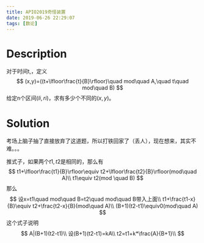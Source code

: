 ```yaml
---
title: APIO2019奇怪装置
date: 2019-06-26 22:29:07
tags: [数论]
---
```


# Description

对于时间t,，定义
$$
(x,y)=((t+\lfloor\frac{t}{B}\rfloor)\quad mod\quad A,\quad t\quad mod\quad B)
$$
给定n个区间$(li,ri)$，求有多少个不同的$(x,y)$。

# Solution

考场上脑子抽了直接放弃了这道题，所以打铁回家了（丢人），现在想来，其实不难。。。

推式子，如果两个$t1,t2$是相同的，那么有
$$
t1+\lfloor\frac{t1}{B}\rfloor\equiv t2+\lfloor\frac{t2}{B}\rfloor(mod\quad A)\\
t1\equiv t2(mod \quad B)
$$
那么
$$
设x=t1\quad mod\quad B=t2\quad mod\quad B带入上面\\
t1+\frac{t1-x}{B}\equiv t2+\frac{t2-x}{B}(mod\quad A)\\
(B+1)(t2-t1)\equiv0(mod\quad A)
$$
这个式子说明
$$
A|(B+1)(t2-t1)\\
设(B+1)(t2-t1)=kA\\
t2=t1+k*\frac{A}{B+1}\\
$$
